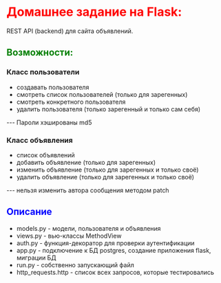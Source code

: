 # <span style="color:red">Домашнее задание на Flask:</span>
REST API (backend) для сайта объявлений.

## <span style="color:green">Возможности:</span>

### Класс пользователи
- создавать пользователя
- смотреть список пользователей (только для зарегенных)
- смотреть конкретного пользователя
- удалить пользователя (только зарегенный и только сам себя)

--- Пароли хэшированы md5

### Класс объявления
- список объявлений
- добавить объявление (только для зарегенных)
- изменить объявление (только для зарегенных и только своё)
- удалить объявление (только для зарегенных и только своё)

--- нельзя изменить автора сообщения методом patch

## <span style="color:blue">Описание</span>
* models.py - модели, пользователя и объявления
* views.py - вью-классы MethodView
* auth.py - функция-декоратор для проверки аутентификации
* app.py - подключение к БД postgres, создание приложения flask, миграции БД
* run.py - собственно запускающий файл
* http_requests.http - список всех запросов, которые тестировались
